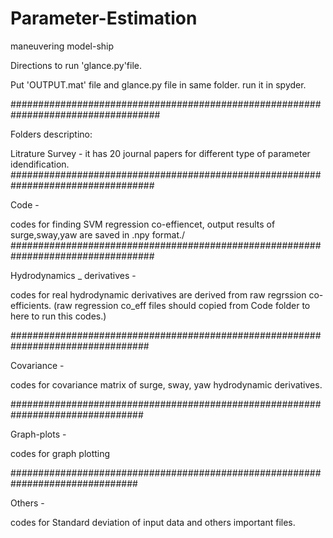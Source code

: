 # Parameter-Estimation
maneuvering model-ship

Directions to run 'glance.py'file. 

Put 'OUTPUT.mat' file and glance.py file in same folder. run it in spyder.

###################################################################################

Folders descriptino:

Litrature Survey - it has 20 journal papers for different type of parameter idendification.
##################################################################################

Code -                  

codes for finding SVM regression co-effiencet, output results of surge,sway,yaw are saved in .npy format./ 
##################################################################################

Hydrodynamics _ derivatives -    

codes for real hydrodynamic derivatives are derived from raw regrssion co-efficients.
(raw regression co_eff files should copied from Code folder to here to run this codes.)

#################################################################################

Covariance - 

codes for covariance matrix of surge, sway, yaw  hydrodynamic derivatives.

################################################################################

Graph-plots - 

codes for graph plotting

###############################################################################

Others - 

codes for Standard deviation of input data and others important files. 
